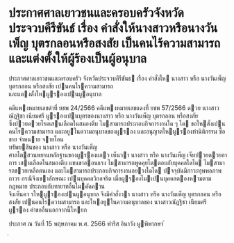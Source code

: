 
# ประกาศศาลเยาวชนและครอบครัวจังหวัดประจวบคีรีขันธ์ เรื่อง คำสั่งให้นางสาวหรือนางวันเพ็ญ บุตรกลอนหรือสงสัย เป็นคนไร้ความสามารถและแต่งตั้งให้ผู้ร้องเป็นผู้อนุบาล
      
      

      
      

ประกาศศาลเยาวชนและครอบครัว 
จังหวัดประจวบคีรีขันธ 
เรื่อง   คําสั่งให  นางสาว  หรือ  นางวันเพ็ญ  บุตรกลอน  หรือสงสัย  เปนคนไรความสามารถ   
และแตงตั้งใหผูรองเปนผูอนุบาล 
 
 
คดีแพงหมายเลขดําที่  ยชพ 24/2566 
คดีแพงหมายเลขแดงที่  ยชพ 57/2566 
ดวย  นางสาวณัฎฐิชา  เนียมศรี  ผูรองเปนบุตรของนางสาว  หรือ  นางวันเพ็ญ  บุตรกลอน  หรือสงสัย   
ซึ่งปวยดวยโรคเสนเลือดในสมองตีบ  ไมสามารถประกอบกิจการงานใด ๆ  ได  ขอใหสั่งเปนคนไรความสามารถ 
และอยูในความอนุบาลของผูรอง  และอนุญาตใหผูรองทํานิติกรรม  ซื้อ  ขาย  จําหนาย  จายโอน   
ทรัพยสินของ  นางสาว  หรือ  นางวันเพ็ญ   
ศาลไตสวนพยานหลักฐานของผูรองแลว  เห็นวา  นางสาว  หรือ  นางวันเพ็ญ  เจ็บปวยดวยอาการ 
เสนเลือดในสมองตีบ  แขนขาออนแรง  ไมสามารถพูดคุยโตตอบกับบุคคลใดได  ไมสามารถชวยเหลือตนเอง 
และไมสามารถประกอบกิจการงานอยางใดได  ปจจุบันมีภาวะทุพพลภาพถาวร  กรณีจึงเขาลักษณะ 
เปนบุคคลวิกลจริต  เมื่อผูรองไมเปนบุคคลตองหามตามกฎหมาย  ประกอบกับทายาทอื่นไมคัดคาน   
จึงเห็นคว  รใหผูรองเปนผูอนุบาล 
จึงมีคําสั่งวา  นางสาว  หรือ  นางวันเพ็ญ  บุตรกลอน  หรือสงสัย  เปนคนไรความสามารถ 
และใหอยูในความอนุบาลของ  นางสาวณัฎฐิชา  เนียมศรี  ผูรอง  คําขออื่นนอกจากนี้ใหยก 
 
ประกาศ  ณ  วันที่  15  พฤษภาคม  พ.ศ.  2566 
ฟารีส  อินาวัง 
ผูพิพากษา 
้
 
่
 